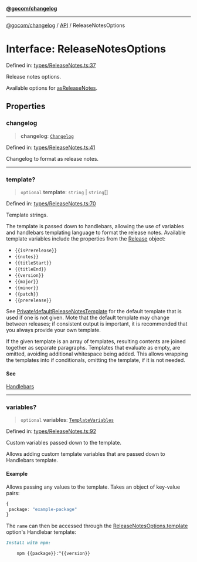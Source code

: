 [**@gocom/changelog**](../README.md)

***

[@gocom/changelog](../README.md) / [API](../Public/API.md) / ReleaseNotesOptions

# Interface: ReleaseNotesOptions

Defined in: [types/ReleaseNotes.ts:37](https://github.com/gocom/changelog/blob/1f32b5a38873cf1adffe09e61e1be6c08cf559d1/src/types/ReleaseNotes.ts#L37)

Release notes options.

Available options for [asReleaseNotes](../API/API.asReleaseNotes.md).

## Properties

### changelog

> **changelog**: [`Changelog`](../Types/API.Changelog.md)

Defined in: [types/ReleaseNotes.ts:41](https://github.com/gocom/changelog/blob/1f32b5a38873cf1adffe09e61e1be6c08cf559d1/src/types/ReleaseNotes.ts#L41)

Changelog to format as release notes.

***

### template?

> `optional` **template**: `string` \| `string`[]

Defined in: [types/ReleaseNotes.ts:70](https://github.com/gocom/changelog/blob/1f32b5a38873cf1adffe09e61e1be6c08cf559d1/src/types/ReleaseNotes.ts#L70)

Template strings.

The template is passed down to handlebars, allowing the use of variables and handlebars templating language
to format the release notes. Available template variables include the properties from the [Release](../Types/API.Release.md)
object:

- `{{isPrerelease}}`
- `{{notes}}`
- `{{titleStart}}`
- `{{titleEnd}}`
- `{{version}}`
- `{{major}}`
- `{{minor}}`
- `{{patch}}`
- `{{prerelease}}`

See [Private!defaultReleaseNotesTemplate](../API/Private.defaultReleaseNotesTemplate.md) for the default template that is used if one is not given.
Mote that the default template may change between releases; if consistent output is important, it is recommended
that you always provide your own template.

If the given template is an array of templates, resulting contents are joined together as separate paragraphs.
Templates that evaluate as empty, are omitted, avoiding additional whitespace being added. This allows wrapping
the templates into if conditionals, omitting the template, if it is not needed.

#### See

[Handlebars](https://handlebarsjs.com/)

***

### variables?

> `optional` **variables**: [`TemplateVariables`](../Types/API.TemplateVariables.md)

Defined in: [types/ReleaseNotes.ts:92](https://github.com/gocom/changelog/blob/1f32b5a38873cf1adffe09e61e1be6c08cf559d1/src/types/ReleaseNotes.ts#L92)

Custom variables passed down to the template.

Allows adding custom template variables that are passed down to Handlebars template.

#### Example

Allows passing any values to the template. Takes an object of key-value pairs:
```ts
{
 package: "example-package"
}
```
The `name` can then be accessed through the [ReleaseNotesOptions.template](#template) option's
Handlebar template:
```markdown
Install with npm:

    npm {{package}}:^{{version}}
```
